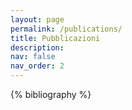 ```yaml
---
layout: page
permalink: /publications/
title: Pubblicazioni
description: 
nav: false
nav_order: 2
---
```


<!-- _pages/publications.md -->
<div class="publications">

{% bibliography %}

</div>
